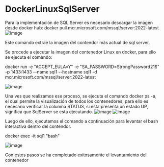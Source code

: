 # DockerLinuxSqlServer

Para la implementación de SQL Server es necesario descargar la imagen desde docker hub:
 docker pull mcr.microsoft.com/mssql/server:2022-latest
![image](https://user-images.githubusercontent.com/98118966/178618405-c1557275-bab0-4783-bd13-c956b9642e5f.png)




Este comando extrae la imagen del contendor más actual de sql server. 

Se procede a ejecutar la imagen del contenedor Linux en docker, para ello se ejecuta el comando:

docker run -e "ACCEPT_EULA=Y" -e "SA_PASSWORD=StrongPassword21$" -p 1433:1433 --name sql1 --hostname sql1 -d  mcr.microsoft.com/mssql/server:2022-latest

![image](https://user-images.githubusercontent.com/98118966/178618416-46035ff2-2a7b-4aef-ae8b-c98a3067c93f.png)


Una ves que realizamos ese proceso, se ejecuta el comando docker ps -a, el cual permite la visualización de todos los contenedores, para ello es necesario verificar la columna STATUS, si esta presenta un estado UP, significa que SqlServer se esta ejecutando.
![image](https://user-images.githubusercontent.com/98118966/178618427-e7423906-1b80-4bca-b54c-407f8b2c6820.png)
![image](https://user-images.githubusercontent.com/98118966/178618431-135ccaa5-4b68-41a3-8c9d-fdf95cae5b5c.png)

Luego de ello, ejecutamos el comando a continuación para levantar el bash interactiva dentro del contendor.

docker exec -it sql1 "bash"

![image](https://user-images.githubusercontent.com/98118966/178618439-5ddb5f5f-3ea1-4a1a-8677-1993680c72e7.png)


Con estos pasos se ha completado exitosamente el levantamiento del contenedor 
